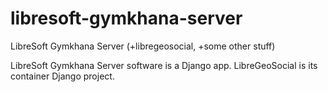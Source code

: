 # libresoft-gymkhana-server
LibreSoft Gymkhana Server (+libregeosocial, +some other stuff)

LibreSoft Gymkhana Server software is a Django app. LibreGeoSocial is its container Django project.
